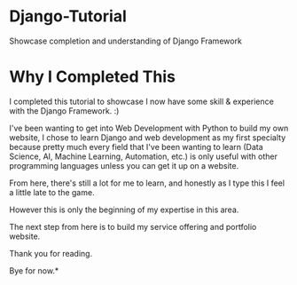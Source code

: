 # Django-Tutorial
Showcase completion and understanding of Django Framework

# Why I Completed This
I completed this tutorial to showcase I now have some skill & experience with the Django Framework. :)

I've been wanting to get into Web Development with Python to build my own website, I chose to learn Django and web development as my first specialty because pretty much every field that I've been wanting to learn (Data Science, AI, Machine Learning, Automation, etc.) is only useful with other programming languages unless you can get it up on a website.

From here, there's still a lot for me to learn, and honestly as I type this I feel a little late to the game.

However this is only the beginning of my expertise in this area.

The next step from here is to build my service offering and portfolio website.

Thank you for reading.

Bye for now.*

